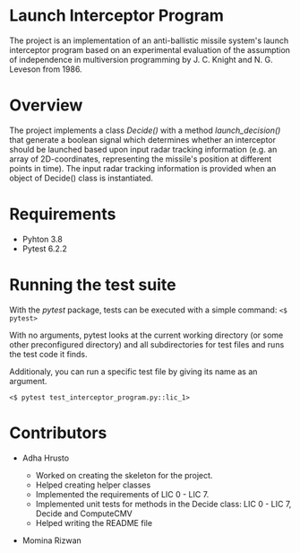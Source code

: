 # Launch Interceptor Program
The project is an implementation of an anti-ballistic missile system's launch interceptor program based on 
an experimental evaluation of the assumption of independence in multiversion programming by J. C. Knight and N. G. Leveson from 1986.

# Overview
The project implements a class *Decide()* with a method *launch_decision()* that generate a boolean signal which determines whether an 
interceptor should be launched based upon input radar tracking information (e.g. an array of 2D-coordinates, representing the missile's position at different points in time). 
The input radar tracking information is provided when an object of Decide() class is instantiated.


# Requirements
* Pyhton 3.8
* Pytest 6.2.2


# Running the test suite
With the *pytest* package, tests can be executed with a simple command:
`<$ pytest>`

With no arguments, pytest looks at the current working directory (or some other preconfigured directory) and all subdirectories for test files and runs the test code it finds.

Additionaly, you can run a specific test file by giving its name as an argument.

`<$ pytest test_interceptor_program.py::lic_1>`

# Contributors
* Adha Hrusto
	* Worked on creating the skeleton for the project.
	* Helped creating helper classes
	* Implemented the requirements of LIC 0 - LIC 7.
	* Implemented unit tests for methods in the Decide class: LIC 0 - LIC 7, Decide and ComputeCMV
	* Helped writing the README file

* Momina Rizwan
